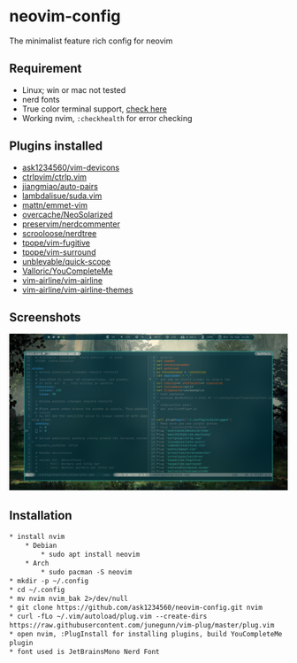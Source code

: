 # neovim-config
The minimalist feature rich config for neovim

## Requirement
* Linux; win or mac not tested
* nerd fonts
* True color terminal support, [check here](https://gist.github.com/XVilka/8346728)
* Working nvim, `:checkhealth` for error checking


## Plugins installed
* [ask1234560/vim-devicons](http://www.github.com/ask1234560/vim-devicons)
* [ctrlpvim/ctrlp.vim](http://www.github.com/ctrlpvim/ctrlp.vim)
* [jiangmiao/auto-pairs](http://www.github.com/jiangmiao/auto-pairs)
* [lambdalisue/suda.vim](http://www.github.com/lambdalisue/suda.vim)
* [mattn/emmet-vim](http://www.github.com/mattn/emmet-vim)
* [overcache/NeoSolarized](http://www.github.com/overcache/NeoSolarized)
* [preservim/nerdcommenter](http://www.github.com/preservim/nerdcommenter)
* [scrooloose/nerdtree](http://www.github.com/scrooloose/nerdtree)
* [tpope/vim-fugitive](http://www.github.com/tpope/vim-fugitive)
* [tpope/vim-surround](http://www.github.com/tpope/vim-surround)
* [unblevable/quick-scope](http://www.github.com/unblevable/quick-scope)
* [Valloric/YouCompleteMe](http://www.github.com/Valloric/YouCompleteMe)
* [vim-airline/vim-airline](http://www.github.com/vim-airline/vim-airline)
* [vim-airline/vim-airline-themes](http://www.github.com/vim-airline/vim-airline-themes)

<!-- macro {y$I* Wv$hS]$a(http://www.github.com/pj0} -->
## Screenshots
<img src="Screenshots/Screenshot_from_2020-09-14_15:04:17.png" width=1000px>

## Installation
```
* install nvim
	* Debian
		* sudo apt install neovim
	* Arch
		* sudo pacman -S neovim
* mkdir -p ~/.config
* cd ~/.config
* mv nvim nvim_bak 2>/dev/null
* git clone https://github.com/ask1234560/neovim-config.git nvim
* curl -fLo ~/.vim/autoload/plug.vim --create-dirs https://raw.githubusercontent.com/junegunn/vim-plug/master/plug.vim
* open nvim, :PlugInstall for installing plugins, build YouCompleteMe plugin
* font used is JetBrainsMono Nerd Font
```
